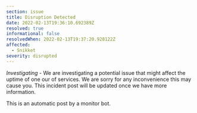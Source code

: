 ```yaml
---
section: issue
title: Disruption Detected
date: 2022-02-13T19:36:10.692389Z
resolved: true
informational: false
resolvedWhen: 2022-02-13T19:37:20.928122Z
affected:
  - Snikket
severity: disrupted
---
```

*Investigating* - We are investigating a potential issue that might affect the uptime of one our of services. We are sorry for any inconvenience this may cause you. This incident post will be updated once we have more information.

This is an automatic post by a monitor bot.
        